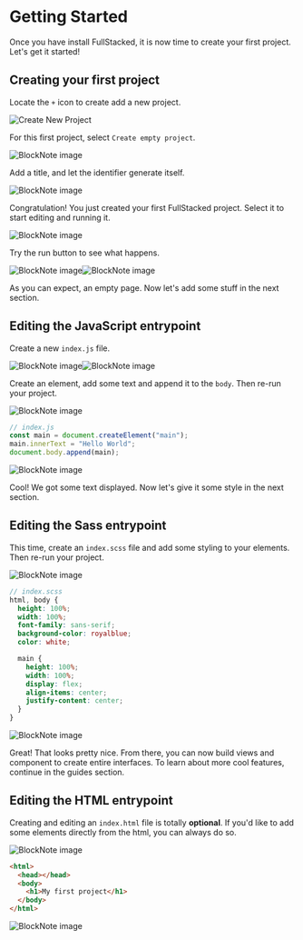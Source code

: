 # Getting Started

Once you have install FullStacked, it is now time to create your first project. Let's get it started!

## Creating your first project

Locate the `+` icon to create add a new project.

![Create New Project](https://files.fullstacked.org/IMG_0525.png)

For this first project, select `Create empty project`.

![BlockNote image](https://files.fullstacked.org/IMG_0526.png)

Add a title, and let the identifier generate itself.

![BlockNote image](https://files.fullstacked.org/Screenshot-2025-02-23-at-10.01.55-AM.png)

Congratulation! You just created your first FullStacked project. Select it to start editing and running it.

![BlockNote image](https://files.fullstacked.org/IMG_0529.png)

Try the run button to see what happens.

![BlockNote image](https://files.fullstacked.org/IMG_0527.png)![BlockNote image](https://files.fullstacked.org/Screenshot-2025-02-23-at-10.02.24-AM.png)

As you can expect, an empty page. Now let's add some stuff in the next section.

## Editing the JavaScript entrypoint

Create a new `index.js` file.

![BlockNote image](https://files.fullstacked.org/IMG_0528.png)![BlockNote image](https://files.fullstacked.org/Screenshot-2025-02-23-at-10.02.42-AM.png)

Create an element, add some text and append it to the `body`. Then re-run your project.

![BlockNote image](https://files.fullstacked.org/Screenshot-2025-02-23-at-10.03.44-AM.png)

```javascript
// index.js
const main = document.createElement("main");
main.innerText = "Hello World";
document.body.append(main);
```

![BlockNote image](https://files.fullstacked.org/Screenshot-2025-02-23-at-10.03.49-AM.png)

Cool! We got some text displayed. Now let's give it some style in the next section.

## Editing the Sass entrypoint

This time, create an `index.scss` file and add some styling to your elements. Then re-run your project.

![BlockNote image](https://files.fullstacked.org/Screenshot-2025-02-23-at-10.05.33-AM.png)

```scss
// index.scss
html, body {
  height: 100%;
  width: 100%;
  font-family: sans-serif;
  background-color: royalblue;
  color: white;

  main {
    height: 100%;
    width: 100%;
    display: flex;
    align-items: center;
    justify-content: center;
  }
}
```

![BlockNote image](https://files.fullstacked.org/Screenshot-2025-02-23-at-10.05.38-AM.png)

Great! That looks pretty nice. From there, you can now build views and component to create entire interfaces. To learn about more cool features, continue in the guides section.

## Editing the HTML entrypoint

Creating and editing an `index.html` file is totally **optional**. If you'd like to add some elements directly from the html, you can always do so.

![BlockNote image](https://files.fullstacked.org/Screenshot-2025-02-23-at-10.06.14-AM.png)

```html
<html>
  <head></head>
  <body>
    <h1>My first project</h1>
  </body>
</html>
```

![BlockNote image](https://files.fullstacked.org/Screenshot-2025-02-23-at-10.06.24-AM.png)
